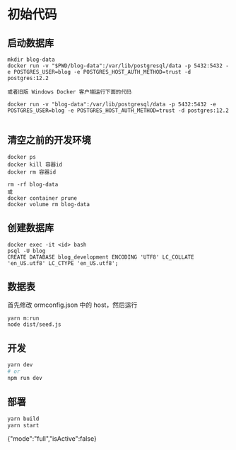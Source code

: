 # 初始代码

## 启动数据库

```
mkdir blog-data
docker run -v "$PWD/blog-data":/var/lib/postgresql/data -p 5432:5432 -e POSTGRES_USER=blog -e POSTGRES_HOST_AUTH_METHOD=trust -d postgres:12.2

或者旧版 Windows Docker 客户端运行下面的代码

docker run -v "blog-data":/var/lib/postgresql/data -p 5432:5432 -e POSTGRES_USER=blog -e POSTGRES_HOST_AUTH_METHOD=trust -d postgres:12.2


```

## 清空之前的开发环境

```
docker ps
docker kill 容器id
docker rm 容器id

rm -rf blog-data
或
docker container prune 
docker volume rm blog-data

```

## 创建数据库

```
docker exec -it <id> bash
psql -U blog
CREATE DATABASE blog_development ENCODING 'UTF8' LC_COLLATE 'en_US.utf8' LC_CTYPE 'en_US.utf8';
```

## 数据表

首先修改 ormconfig.json 中的 host，然后运行

```
yarn m:run
node dist/seed.js
```

## 开发

```bash
yarn dev
# or
npm run dev
```

## 部署

```bash 
yarn build
yarn start
```

{"mode":"full","isActive":false}